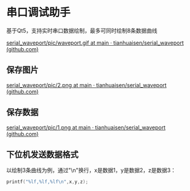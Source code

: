 # 串口调试助手

基于Qt5，支持实时串口数据绘制，最多可同时绘制8条数据曲线

[serial_waveport/pic/waveport.gif at main · tianhuaisen/serial_waveport (github.com)](https://github.com/tianhuaisen/serial_waveport/blob/main/pic/waveport.gif)

## 保存图片

[serial_waveport/pic/2.png at main · tianhuaisen/serial_waveport (github.com)](https://github.com/tianhuaisen/serial_waveport/blob/main/pic/2.png)

## 保存数据

[serial_waveport/pic/1.png at main · tianhuaisen/serial_waveport (github.com)](https://github.com/tianhuaisen/serial_waveport/blob/main/pic/1.png)

## 下位机发送数据格式

以绘制3条曲线为例，通过"\n"换行，x是数据1，y是数据2，z是数据3：

```c++
printf("%lf,%lf,%lf\n",x,y,z);
```

